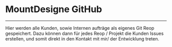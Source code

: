 # MountDesigne GitHub
--- 

Hier werden alle Kunden, sowie Internen aufträge als eigenes Git Reop gespeichert. 
Dazu können dann für jedes Reop / Projekt die Kunden Issues erstellen, und somit direkt in den Kontakt mit mir/ der Entwicklung treten.  
